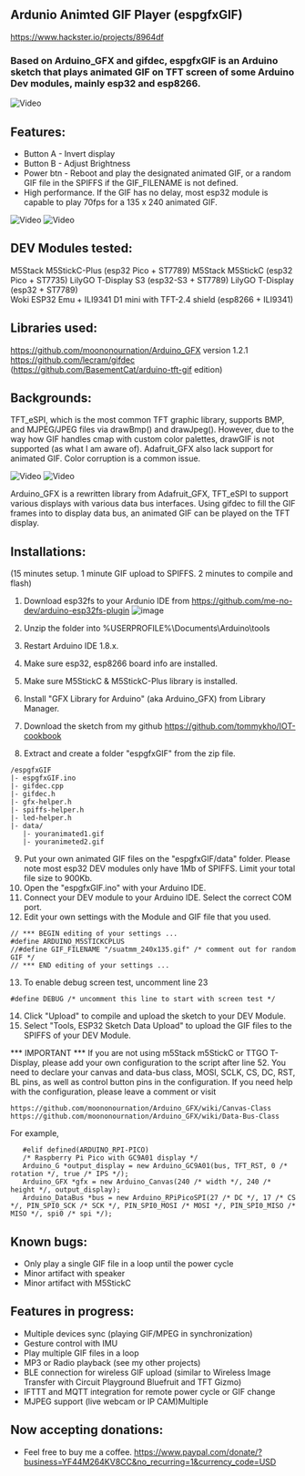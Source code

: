 ## Ardunio Animted GIF Player (espgfxGIF)
https://www.hackster.io/projects/8964df
### Based on Arduino_GFX and gifdec, espgfxGIF is an Arduino sketch that plays animated GIF on TFT screen of some Arduino Dev modules, mainly esp32 and esp8266.

![Video](https://hackster.imgix.net/uploads/attachments/1245416/espgfxgif_Ew48AHPOEB.gif?auto=format%2Ccompress&gifq=35&w=900&h=675&fit=min&fm=mp4)

## Features:
* Button A - Invert display
* Button B - Adjust Brightness
* Power btn - Reboot and play the designated animated GIF, or a random GIF file in the SPIFFS if the GIF_FILENAME is not defined.
* High performance. If the GIF has no delay, most esp32 module is capable to play 70fps for a 135 x 240 animated GIF.

![Video](https://hackster.imgix.net/uploads/attachments/1440216/reboot_gif_rpzYJ4hATJ.gif?auto=format%2Ccompress&gifq=35&w=740&h=555&fit=max&fm=mp4)
![Video](https://hackster.imgix.net/uploads/attachments/1633657/ezgif-2-dfa94361f4_YnwKZ7CTPy.gif?auto=format%2Ccompress&gifq=35&w=740&h=555&fit=max&fm=mp4)

## DEV Modules tested:

 M5Stack M5StickC-Plus (esp32 Pico + ST7789)
 M5Stack M5StickC (esp32 Pico + ST7735)
 LilyGO T-Display S3 (esp32-S3 + ST7789)
 LilyGO T-Display (esp32 + ST7789)  
 Woki ESP32 Emu + ILI9341
 D1 mini with TFT-2.4 shield (esp8266 + ILI9341)

## Libraries used:

 https://github.com/moononournation/Arduino_GFX version 1.2.1
 https://github.com/lecram/gifdec (https://github.com/BasementCat/arduino-tft-gif edition)

## Backgrounds:
TFT_eSPI, which is the most common TFT graphic library, supports BMP, and MJPEG/JPEG files via drawBmp() and drawJpeg(). However, due to the way how GIF handles cmap with custom color palettes, drawGIF is not supported (as what I am aware of). Adafruit_GFX also lack support for animated GIF. Color corruption is a common issue.

![Video](https://hackster.imgix.net/uploads/attachments/1245442/suatmm_240x135_zJFUCGVJwh.gif?auto=format%2Ccompress&gifq=35&w=740&h=555&fit=max&fm=mp4)
![Video](https://hackster.imgix.net/uploads/attachments/1245443/ezgif_com-gif-maker_lT0n9V0Nyu.gif?auto=format%2Ccompress&gifq=35&w=740&h=555&fit=max&fm=mp4)

Arduino_GFX is a rewritten library from Adafruit_GFX, TFT_eSPI to support various displays with various data bus interfaces. Using gifdec to fill the GIF frames into to display data bus, an animated GIF can be played on the TFT display.

## Installations:
(15 minutes setup. 1 minute GIF upload to SPIFFS. 2 minutes to compile and flash)
1. Download esp32fs to your Ardunio IDE from https://github.com/me-no-dev/arduino-esp32fs-plugin
![image](https://hackster.imgix.net/uploads/attachments/1245449/003a_JGdNkp7cKT.png?auto=compress%2Cformat&w=740&h=555&fit=max)

2. Unzip the folder into %USERPROFILE%\Documents\Arduino\tools
3. Restart Arduino IDE 1.8.x.
4. Make sure esp32, esp8266 board info are installed.
5. Make sure M5StickC & M5StickC-Plus library is installed.
6. Install "GFX Library for Arduino" (aka Arduino_GFX) from Library Manager.
7. Download the sketch from my github https://github.com/tommykho/IOT-cookbook
8. Extract and create a folder "espgfxGIF" from the zip file.
```
/espgfxGIF
|- espgfxGIF.ino
|- gifdec.cpp
|- gifdec.h
|- gfx-helper.h
|- spiffs-helper.h
|- led-helper.h
|- data/
   |- youranimated1.gif
   |- youranimeted2.gif  
```
9. Put your own animated GIF files on the "espgfxGIF/data" folder. Please note most esp32 DEV modules only have 1Mb of SPIFFS. Limit your total file size to 900Kb.
10. Open the "espgfxGIF.ino" with your Arduino IDE.
11. Connect your DEV module to your Arduino IDE. Select the correct COM port.
12. Edit your own settings with the Module and GIF file that you used.
```
// *** BEGIN editing of your settings ...
#define ARDUINO_M5STICKCPLUS
//#define GIF_FILENAME "/suatmm_240x135.gif" /* comment out for random GIF */
// *** END editing of your settings ...
```
13. To enable debug screen test, uncomment line 23
```
#define DEBUG /* uncomment this line to start with screen test */
```
14. Click "Upload" to compile and upload the sketch to your DEV Module.
15. Select "Tools, ESP32 Sketch Data Upload" to upload the GIF files to the SPIFFS of your DEV Module.

*** IMPORTANT ***
If you are not using m5Stack m5StickC or TTGO T-Display, please add your own configuration to the script after line 52. You need to declare your canvas and data-bus class, MOSI, SCLK, CS, DC, RST, BL pins, as well as control button pins in the configuration. If you need help with the configuration, please leave a comment or visit
``` 
https://github.com/moononournation/Arduino_GFX/wiki/Canvas-Class
https://github.com/moononournation/Arduino_GFX/wiki/Data-Bus-Class
```
For example,
```
   #elif defined(ARDUINO_RPI-PICO)
   /* Raspberry Pi Pico with GC9A01 display */
   Arduino_G *output_display = new Arduino_GC9A01(bus, TFT_RST, 0 /* rotation */, true /* IPS */);
   Arduino_GFX *gfx = new Arduino_Canvas(240 /* width */, 240 /* height */, output_display);
   Arduino_DataBus *bus = new Arduino_RPiPicoSPI(27 /* DC */, 17 /* CS */, PIN_SPI0_SCK /* SCK */, PIN_SPI0_MOSI /* MOSI */, PIN_SPI0_MISO /* MISO */, spi0 /* spi */);
```

## Known bugs:

* Only play a single GIF file in a loop until the power cycle
* Minor artifact with speaker
* Minor artifact with M5StickC

## Features in progress:

* Multiple devices sync (playing GIF/MPEG in synchronization)
* Gesture control with IMU
* Play multiple GIF files in a loop
* MP3 or Radio playback (see my other projects)
* BLE connection for wireless GIF upload (similar to Wireless Image Transfer with Circuit Playground Bluefruit and TFT Gizmo)
* IFTTT and MQTT integration for remote power cycle or GIF change
* MJPEG support (live webcam or IP CAM)Multiple

## Now accepting donations:

* Feel free to buy me a coffee. https://www.paypal.com/donate/?business=YF44M264KV8CC&no_recurring=1&currency_code=USD